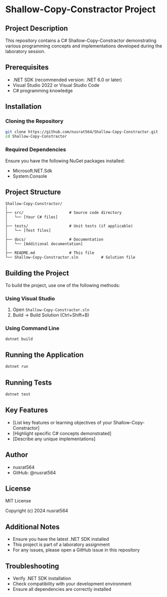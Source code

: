 # Shallow-Copy-Constractor Project

## Project Description
This repository contains a C# Shallow-Copy-Constractor demonstrating various programming concepts and implementations developed during the laboratory session.

## Prerequisites
- .NET SDK (recommended version: .NET 6.0 or later)
- Visual Studio 2022 or Visual Studio Code
- C# programming knowledge

## Installation

### Cloning the Repository
```bash
git clone https://github.com/nusrat564/Shallow-Copy-Constractor.git
cd Shallow-Copy-Constractor
```

### Required Dependencies
Ensure you have the following NuGet packages installed:
- Microsoft.NET.Sdk
- System.Console

## Project Structure
```
Shallow-Copy-Constractor/
│
├── src/                    # Source code directory
│   └── [Your C# files]
│
├── tests/                  # Unit tests (if applicable)
│   └── [Test files]
│
├── docs/                   # Documentation
│   └── [Additional documentation]
│
├── README.md               # This file
└── Shallow-Copy-Constractor.sln          # Solution file
```

## Building the Project
To build the project, use one of the following methods:

### Using Visual Studio
1. Open `Shallow-Copy-Constractor.sln`
2. Build → Build Solution (Ctrl+Shift+B)

### Using Command Line
```bash
dotnet build
```

## Running the Application
```bash
dotnet run
```

## Running Tests
```bash
dotnet test
```

## Key Features
- [List key features or learning objectives of your Shallow-Copy-Constractor]
- [Highlight specific C# concepts demonstrated]
- [Describe any unique implementations]

## Author
- nusrat564
- GitHub: @nusrat564

## License
MIT License

Copyright (c) 2024 nusrat564

## Additional Notes
- Ensure you have the latest .NET SDK installed
- This project is part of a laboratory assignment
- For any issues, please open a GitHub issue in this repository

## Troubleshooting
- Verify .NET SDK installation
- Check compatibility with your development environment
- Ensure all dependencies are correctly installed
```
